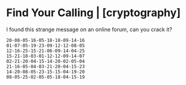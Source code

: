 # Find Your Calling | [cryptography]

I found this strange message on an online forum, can you crack it?

```
20-08-05-16-05-18-18-09-14-16
01-07-05-19-23-09-12-12-08-05
12-16-25-15-21-06-09-14-04-25
15-21-18-03-01-12-12-09-14-07
02-21-20-04-15-14-20-02-05-04
21-16-05-04-03-21-20-04-15-23
14-20-08-05-23-15-15-04-19-20
08-05-25-02-05-05-18-04-15-19
```